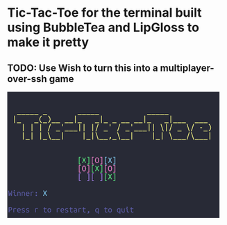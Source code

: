 # Tic-Tac-Toe for the terminal built using BubbleTea and LipGloss to make it pretty

## TODO: Use Wish to turn this into a multiplayer-over-ssh game

![Example Screenshot](extras/example.png)
